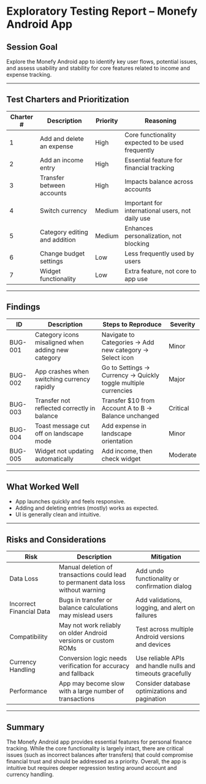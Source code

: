# Exploratory Testing Report – Monefy Android App

## Session Goal

Explore the Monefy Android app to identify key user flows, potential issues, and assess usability and stability for core features related to income and expense tracking.

---

## Test Charters and Prioritization

| Charter # | Description | Priority | Reasoning |
|-----------|-------------|----------|-----------|
| 1 | Add and delete an expense | High | Core functionality expected to be used frequently |
| 2 | Add an income entry | High | Essential feature for financial tracking |
| 3 | Transfer between accounts | High | Impacts balance across accounts |
| 4 | Switch currency | Medium | Important for international users, not daily use |
| 5 | Category editing and addition | Medium | Enhances personalization, not blocking |
| 6 | Change budget settings | Low | Less frequently used by users |
| 7 | Widget functionality | Low | Extra feature, not core to app use |

---

## Findings

| ID | Description | Steps to Reproduce | Severity |
|----|-------------|--------------------|----------|
| BUG-001 | Category icons misaligned when adding new category | Navigate to Categories → Add new category → Select icon | Minor |
| BUG-002 | App crashes when switching currency rapidly | Go to Settings → Currency → Quickly toggle multiple currencies | Major |
| BUG-003 | Transfer not reflected correctly in balance | Transfer $10 from Account A to B → Balance unchanged | Critical |
| BUG-004 | Toast message cut off on landscape mode | Add expense in landscape orientation | Minor |
| BUG-005 | Widget not updating automatically | Add income, then check widget | Moderate |

---

## What Worked Well

- App launches quickly and feels responsive.
- Adding and deleting entries (mostly) works as expected.
- UI is generally clean and intuitive.

---

## Risks and Considerations

| Risk | Description | Mitigation |
|------|-------------|------------|
| Data Loss | Manual deletion of transactions could lead to permanent data loss without warning | Add undo functionality or confirmation dialog |
| Incorrect Financial Data | Bugs in transfer or balance calculations may mislead users | Add validations, logging, and alert on failures |
| Compatibility | May not work reliably on older Android versions or custom ROMs | Test across multiple Android versions and devices |
| Currency Handling | Conversion logic needs verification for accuracy and fallback | Use reliable APIs and handle nulls and timeouts gracefully |
| Performance | App may become slow with a large number of transactions | Consider database optimizations and pagination |

---

## Summary

The Monefy Android app provides essential features for personal finance tracking. While the core functionality is largely intact, there are critical issues (such as incorrect balances after transfers) that could compromise financial trust and should be addressed as a priority. Overall, the app is intuitive but requires deeper regression testing around account and currency handling.